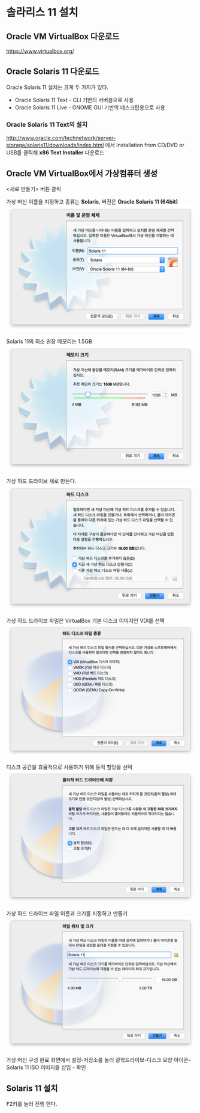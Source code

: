 # 솔라리스 11 설치  

## Oracle VM VirtualBox 다운로드  

https://www.virtualbox.org/  

## Oracle Solaris 11 다운로드  

Oracle Solaris 11 설치는 크게 두 가지가 있다.   

- Oracle Solaris 11 Text - CLI 기반의 서버용으로 사용  
- Oracle Solaris 11 Live - GNOME GUI 기반의 데스크탑용으로 사용    

### Oracle Solaris 11 Text의 설치  

http://www.oracle.com/technetwork/server-storage/solaris11/downloads/index.html 에서 Installation from CD/DVD or USB를 클릭해 **x86 Text Installer** 다운로드  

## Oracle VM VirtualBox에서 가상컴퓨터 생성  

<새로 만들기> 버튼 클릭  

가상 머신 이름을 지정하고 종류는 **Solaris**, 버전은 **Oracle Solaris 11 (64bit)**   
![solaris](../img/solaris.png)  

Solaris 11의 최소 권장 메모리는 1.5GB  
![solarismemory](../img/solaris2.png)  

가상 하드 드라이브 새로 만든다.  
![solarisnew](../img/solaris3.png)  

가상 하드 드라이브 파일은 VirtualBox 기본 디스크 이미지인 VDI를 선택  
![solarisvdi](../img/solaris4.png)  

디스크 공간을 효율적으로 사용하기 위해 동적 할당을 선택  
![solarisd](../img/solaris5.png)  

가상 하드 드라이브 파일 이름과 크기를 지정하고 만들기  
![solarisname](../img/solaris6.png)  

가상 머신 구성 완료 화면에서 설정-저장소를 눌러 광학드라이브-디스크 모양 아이콘-Solaris 11 ISO 이미지를 삽입 - 확인  

## Solaris 11 설치  

<kbd>F2</kbd>키를 눌러 진행 한다.  

